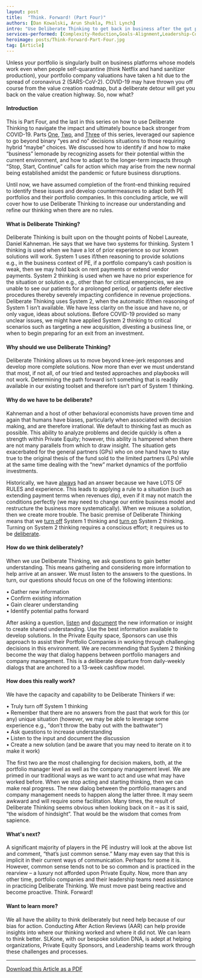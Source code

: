 ```yaml
---
layout: post
title:  "Think. Forward! (Part Four)"
authors: [Dan Kowalski, Arun Shukla, Phil Lynch]
intro: "Use Deliberate Thinking to get back in business after the gut punch of COVID-19 in the Private Equity world."
services-performed: [Complexity-Reduction,Goals-Alignment,Leadership-Coaching-and-Leadership-Facilitation,Organizational-Design-and-Alignment]
heroimage: posts/Think-Forward-Part-Four.jpg
tag: [Article]
---
```


Unless your portfolio is singularly built on business platforms whose models work even when people self-quarantine (think Netflix and hand sanitizer production), your portfolio company valuations have taken a hit due to the spread of coronavirus 2 (SARS-CoV-2). COVID-19 may have thrown you off course from the value creation roadmap, but a deliberate detour will get you back on the value creation highway. So, now what?

#### Introduction

This is Part Four, and the last in this series on how to use Deliberate Thinking to navigate the impact and ultimately bounce back stronger from COVID-19. Parts <a href="https://slkone.com/Think-Forward-Part-One/">One</a>, <a href="https://slkone.com/Think-Forward-Part-Two/">Two</a>, and <a href="https://slkone.com/Think-Forward-Part-Three/">Three</a> of this series, leveraged our sapience to go beyond binary “yes and no” decisions situations to those requiring hybrid “maybe” choices. We discussed how to identify if and how to make “business” lemonade by recognizing assets for their potential within the current environment, and how to adapt to the longer-term impacts through “Stop, Start, Continue” calls for action which may arise from the new normal being established amidst the pandemic or future business disruptions.

Until now, we have assumed completion of the front-end thinking required to identify these issues and develop countermeasures to adapt both PE portfolios and their portfolio companies. In this concluding article, we will cover how to use Deliberate Thinking to increase our understanding and refine our thinking when there are no rules.

#### What is Deliberate Thinking?

Deliberate Thinking is built upon on the thought points of Nobel Laureate, Daniel Kahneman. He says that we have two systems for thinking. System 1 thinking is used when we have a lot of prior experience so our known solutions will work. System 1 uses if/then reasoning to provide solutions e.g., in the business context of PE, if a portfolio company’s cash position is weak, then we may hold back on rent payments or extend vendor payments. System 2 thinking is used when we have no prior experience for the situation or solution e.g., other than for critical emergencies, we are unable to see our patients for a prolonged period, or patients defer elective procedures thereby severely impacting confidence in revenue projections. Deliberate Thinking uses System 2, when the automatic if/then reasoning of System 1 isn’t available. We have less clarity on the issue and have no, or only vague, ideas about solutions. Before COVID-19 provided so many unclear issues, we might have applied System 2 thinking to critical scenarios such as targeting a new acquisition, divesting a business line, or when to begin preparing for an exit from an investment.

#### Why should we use Deliberate Thinking?

Deliberate Thinking allows us to move beyond knee-jerk responses and develop more complete solutions. Now more than ever we must understand that most, if not all, of our tried and tested approaches and playbooks will not work. Determining the path forward isn’t something that is readily available in our existing toolset and therefore isn’t part of System 1 thinking. 

#### Why do we have to be deliberate?

Kahneman and a host of other behavioral economists have proven time and again that humans have biases, particularly when associated with decision making, and are therefore irrational. We default to thinking fast as much as possible. This ability to analyze problems and decide quickly is often a strength within Private Equity; however, this ability is hampered when there are not many parallels from which to draw insight. The situation gets exacerbated for the general partners (GPs) who on one hand have to stay true to the original thesis of the fund sold to the limited partners (LPs) while at the same time dealing with the “new” market dynamics of the portfolio investments. 

Historically, we have <u>always</u> had an answer because we have LOTS OF RULES and experience. This leads to applying a rule to a situation (such as extending payment terms when revenues dip), even if it may not match the conditions perfectly (we may need to change our entire business model and restructure the business more systematically). When we misuse a solution, then we create more trouble. The basic premise of Deliberate Thinking means that we <u>turn off</u> System 1 thinking and <u>turn on</u> System 2 thinking. Turning on System 2 thinking requires a conscious effort; it requires us to be <u>deliberate</u>.

#### How do we think deliberately?

When we use Deliberate Thinking, we ask questions to gain better understanding. This means gathering and considering more information to help arrive at an answer. We must listen to the answers to the questions. In turn, our questions should focus on one of the following intentions:

•	Gather new information<br>
•	Confirm existing information<br>
•	Gain clearer understanding<br>
•	Identify potential paths forward

After asking a question, <u>listen</u> and <u>document</u> the new information or insight to create shared understanding. Use the best information available to develop solutions. In the Private Equity space, Sponsors can use this approach to assist their Portfolio Companies in working through challenging decisions in this environment. We are recommending that System 2 thinking become the way that dialog happens between portfolio managers and company management. This is a deliberate departure from daily-weekly dialogs that are anchored to a 13-week cashflow model.  

#### How does this really work?

We have the capacity and capability to be Deliberate Thinkers if we:

•	Truly turn off System 1 thinking<br>
•	Remember that there are no answers from the past that work for this (or any) unique situation (however, we may be able to leverage some experience e.g., “don’t throw the baby out with the bathwater”)<br>
•	Ask questions to increase understanding<br>
•	Listen to the input and document the discussion<br>
•	Create a new solution (and be aware that you may need to iterate on it to make it work)

The first two are the most challenging for decision makers, both, at the portfolio manager level as well as the company management level. We are primed in our traditional ways as we want to act and use what may have worked before. When we stop acting and starting thinking, then we can make real progress. The new dialog between the portfolio managers and company management needs to happen along the latter three. It may seem awkward and will require some facilitation. Many times, the result of Deliberate Thinking seems obvious when looking back on it – as it is said, “the wisdom of hindsight”. That would be the wisdom that comes from sapience.

#### What's next?

A significant majority of players in the PE industry will look at the above list and comment, “that’s just common sense.” Many may even say that this is implicit in their current ways of communication. Perhaps for some it is. However, common sense tends not to be so common and is practiced in the rearview – a luxury not afforded upon Private Equity. Now, more than any other time, portfolio companies and their leadership teams need assistance in practicing Deliberate Thinking. We must move past being reactive and become proactive. Think. Forward! 

#### Want to learn more?

We all have the ability to think deliberately but need help because of our bias for action. Conducting After Action Reviews (AAR) can help provide insights into where our thinking worked and where it did not. We can learn to think better. SLKone, with our bespoke solution DNA, is adept at helping organizations, Private Equity Sponsors, and Leadership teams work through these challenges and processes.

___

<a href="https://slkone.com/files/SLKoneArticle_CovidCrisis_DeliberateThinking_Part4_PE focused_2020.pdf" class="btn-filled">Download this Article as a PDF</a>
